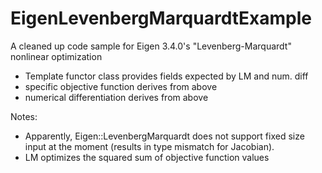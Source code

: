 # EigenLevenbergMarquardtExample
A cleaned up code sample for Eigen 3.4.0's "Levenberg-Marquardt" nonlinear optimization

* Template functor class provides fields expected by LM and num. diff
* specific objective function derives from above
* numerical differentiation derives from above

Notes: 
* Apparently, Eigen::LevenbergMarquardt does not support fixed size input at the moment (results in type mismatch for Jacobian).
* LM optimizes the squared sum of objective function values